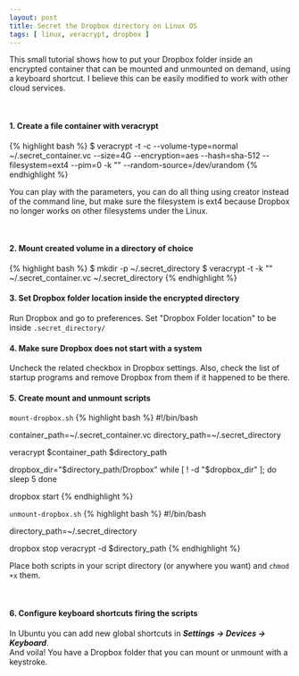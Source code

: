 ```yaml
---
layout: post
title: Secret the Dropbox directory on Linux OS
tags: [ linux, veracrypt, dropbox ]
---
```


This small tutorial shows how to put your Dropbox folder inside an encrypted container that can be mounted and unmounted on demand, using a keyboard shortcut. I believe this can be easily modified to work with other cloud services.

<!--more-->

<br>
<h4>1. Create a file container with veracrypt</h4>
{% highlight bash %}
$ veracrypt -t -c --volume-type=normal ~/.secret_container.vc --size=4G --encryption=aes --hash=sha-512 --filesystem=ext4 --pim=0 -k "" --random-source=/dev/urandom
{% endhighlight %}

You can play with the parameters, you can do all thing using creator instead of the command line, but make sure the filesystem is ext4 because Dropbox no longer works on other filesystems under the Linux.

<br>
<h4>2. Mount created volume in a directory of choice</h4>
{% highlight bash %}
$ mkdir -p ~/.secret_directory
$ veracrypt -t -k ""  ~/.secret_container.vc ~/.secret_directory
{% endhighlight %}

<br>
<h4>3. Set Dropbox folder location inside the encrypted directory</h4>
Run Dropbox and go to preferences. Set "Dropbox Folder location" to be inside <code>.secret_directory/</code>

<br>
<h4>4. Make sure Dropbox does not start with a system</h4>
Uncheck the related checkbox in Dropbox settings. Also, check the list of startup programs and remove Dropbox from them if it happened to be there.

<br>
<h4>5. Create mount and unmount scripts</h4>
<code>mount-dropbox.sh</code>
{% highlight bash %}
#!/bin/bash

container_path=~/.secret_container.vc
directory_path=~/.secret_directory

veracrypt $container_path $directory_path

dropbox_dir="$directory_path/Dropbox"
while [ ! -d "$dropbox_dir" ]; do
    sleep 5
done

dropbox start
{% endhighlight %}

<code>unmount-dropbox.sh</code>
{% highlight bash %}
#!/bin/bash

directory_path=~/.secret_directory

dropbox stop
veracrypt -d $directory_path
{% endhighlight %}

Place both scripts in your script directory (or anywhere you want) and <code>chmod +x</code> them.

<br>
<h4>6. Configure keyboard shortcuts firing the scripts</h4>
In Ubuntu you can add new global shortcuts in <em><strong>Settings -> Devices -> Keyboard</strong></em>.

<br>
And voila! You have a Dropbox folder that you can mount or unmount with a keystroke.

